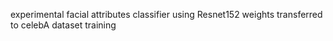 experimental facial attributes classifier using Resnet152 weights transferred
to celebA dataset training
